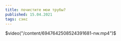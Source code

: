 ```yaml
---
title: почистите мои трубы?
published: 15.04.2021
tags: сэкс
---
```

$video("/content/6947642508524391681-nw.mp4")$
